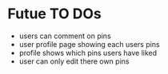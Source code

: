 # Futue TO DOs

- users can comment on pins
- user profile page showing each users pins
- profile shows which pins users have liked
- user can only edit there own pins